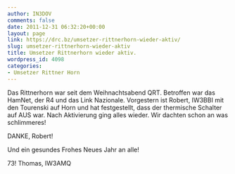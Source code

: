 ```yaml
---
author: IN3DOV
comments: false
date: 2011-12-31 06:32:20+00:00
layout: page
link: https://drc.bz/umsetzer-rittnerhorn-wieder-aktiv/
slug: umsetzer-rittnerhorn-wieder-aktiv
title: Umsetzer Rittnerhorn wieder aktiv.
wordpress_id: 4098
categories:
- Umsetzer Rittner Horn
---
```


Das Rittnerhorn war seit dem Weihnachtsabend QRT. Betroffen war das HamNet, der R4 und das Link Nazionale. Vorgestern ist Robert, IW3BBI mit den Tourenski auf Horn und hat festgestellt, dass der thermische Schalter auf AUS war. Nach Aktivierung ging alles wieder. Wir dachten schon an was schlimmeres!

DANKE, Robert!

Und ein gesundes Frohes Neues Jahr an alle!

73! Thomas, IW3AMQ
